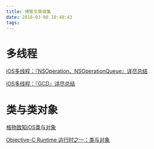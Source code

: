 ```yaml
---
title: 博客文章收集
date: 2018-03-08 10:48:43
tags:
---
```


# 多线程 
[iOS多线程：『NSOperation、NSOperationQueue』详尽总结](https://juejin.im/post/5a9e57af6fb9a028df222555#comment)  

[iOS多线程：『GCD』详尽总结](https://juejin.im/post/5a90de68f265da4e9b592b40?utm_source=gold_browser_extension)  


# 类与类对象
[格物致知iOS类与对象](http://www.cocoachina.com/ios/20180309/22515.html)  

[Objective-C Runtime 运行时之一：类与对象](http://southpeak.github.io/2014/10/25/objective-c-runtime-1/)  
